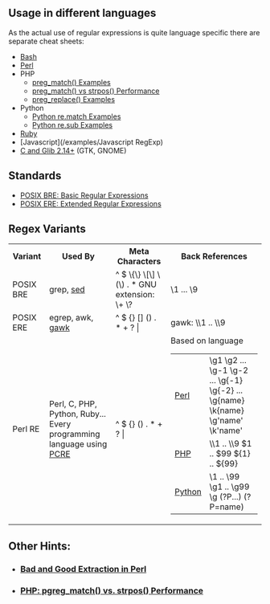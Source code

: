 ## Usage in different languages

As the actual use of regular expressions is quite language specific there are separate cheat sheets:

*   [Bash](Bash+Regex)
*   [Perl](https://perldoc.perl.org/perlre)
*   PHP
    *   [preg_match() Examples](/examples/PHP+preg_match)
    *   [preg_match() vs strpos() Performance](/articles/php-string-search.htm)
    *   [preg_replace() Examples](/examples/PHP+preg_replace)
*   Python
    *   [Python re.match Examples](/examples/Python+re.match)
    *   [Python re.sub Examples](/examples/Python+re.sub)
*   [Ruby](Ruby+Regex)
*   [Javascript](/examples/Javascript RegExp)
*   [C and Glib 2.14+](/examples/GLib+GRegex) (GTK, GNOME)

## Standards

*   [POSIX BRE: Basic Regular Expressions](http://pubs.opengroup.org/onlinepubs/7908799/xbd/re.html)
*   [POSIX ERE: Extended Regular Expressions](http://pubs.opengroup.org/onlinepubs/009696899/basedefs/xbd_chap09.html)

## Regex Variants

<table>

<tbody>

<tr>

<th>Variant</th>

<th>Used By</th>

<th>Meta Characters</th>

<th>Back References</th>

</tr>

<tr>

<td>POSIX BRE</td>

<td>grep, <a href="https://www.gnu.org/software/sed/manual/html_node/Regular-Expressions.html">sed</a></td>

<td>^ $ \{\} \[\] \(\) . *  
GNU extension: \+ \?</td>

<td>\1 ... \9</td>

</tr>

<tr>

<td>POSIX ERE</td>

<td>egrep, awk, <a href="http://www.math.utah.edu/docs/info/gawk_5.html">gawk</a></td>

<td>^ $ {} [] () . * + ? |</td>

<td>gawk: \\1 .. \\9</td>

</tr>

<tr>

<td>Perl RE</td>

<td>Perl, C, PHP, Python, Ruby...  
Every programming language using <a href="http://www.pcre.org/">PCRE</a></td>

<td>^ $ {} () . * + ? |</td>

<td>Based on language

<table>

<tbody>

<tr>

<td><a href="http://perldoc.perl.org/perlretut.html#Backreferences">Perl</a></td>

<td>\g1 \g2 ...  
\g-1 \g-2 ...  
\g{-1} \g{-2} ...  
\g{name}  
\k{name}  
\g'name'  
\k'name'</td>

</tr>

<tr>

<td><a href="http://php.net/manual/en/function.preg-match.php">PHP</a></td>

<td>\\1 .. \\9  
$1 .. $99  
${1} .. ${99}</td>

</tr>

<tr>

<td><a href="https://docs.python.org/2/library/re.html">Python</a></td>

<td>\1 .. \99  
\g1 .. \g99  
\g<name>  
(?P<name>...)  
(?P=name)  
</name></name></td>

</tr>

</tbody>

</table>

</td>

</tr>

</tbody>

</table>

## Other Hints:

*   ### [Bad and Good Extraction in Perl](/blog/Bad+and+Good+Extraction+with+Regular+Expressions+in+Perl)

*   ### [PHP: pgreg_match() vs. strpos() Performance](/articles/php-string-search.htm)
